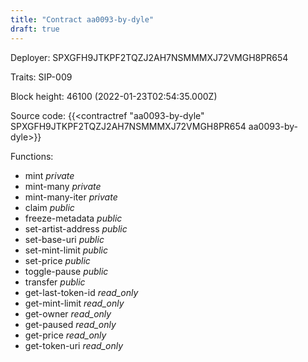 ```yaml
---
title: "Contract aa0093-by-dyle"
draft: true
---
```

Deployer: SPXGFH9JTKPF2TQZJ2AH7NSMMMXJ72VMGH8PR654

Traits:
SIP-009 



Block height: 46100 (2022-01-23T02:54:35.000Z)

Source code: {{<contractref "aa0093-by-dyle" SPXGFH9JTKPF2TQZJ2AH7NSMMMXJ72VMGH8PR654 aa0093-by-dyle>}}

Functions:

* mint _private_
* mint-many _private_
* mint-many-iter _private_
* claim _public_
* freeze-metadata _public_
* set-artist-address _public_
* set-base-uri _public_
* set-mint-limit _public_
* set-price _public_
* toggle-pause _public_
* transfer _public_
* get-last-token-id _read_only_
* get-mint-limit _read_only_
* get-owner _read_only_
* get-paused _read_only_
* get-price _read_only_
* get-token-uri _read_only_
